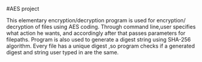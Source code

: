 #AES project 

This elementary encryption/decryption program is used for encryption/ decryption of files
using AES coding. Through command line,user specifies what action he wants,
and accordingly after that passes parameters for filepaths.
Program is also used to generate a digest string using SHA-256 algorithm.
Every file has a unique digest ,so program checks if a generated digest and 
string user typed in are the same.
